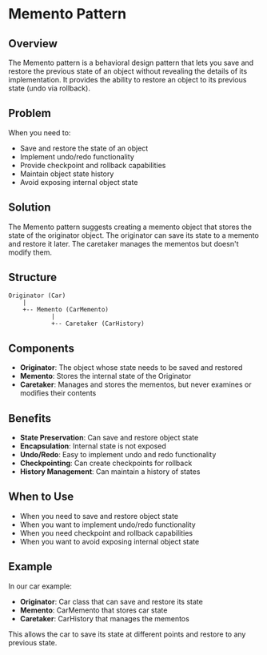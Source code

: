 # Memento Pattern

## Overview
The Memento pattern is a behavioral design pattern that lets you save and restore the previous state of an object without revealing the details of its implementation. It provides the ability to restore an object to its previous state (undo via rollback).

## Problem
When you need to:
- Save and restore the state of an object
- Implement undo/redo functionality
- Provide checkpoint and rollback capabilities
- Maintain object state history
- Avoid exposing internal object state

## Solution
The Memento pattern suggests creating a memento object that stores the state of the originator object. The originator can save its state to a memento and restore it later. The caretaker manages the mementos but doesn't modify them.

## Structure
```
Originator (Car)
    |
    +-- Memento (CarMemento)
            |
            +-- Caretaker (CarHistory)
```

## Components
- **Originator**: The object whose state needs to be saved and restored
- **Memento**: Stores the internal state of the Originator
- **Caretaker**: Manages and stores the mementos, but never examines or modifies their contents

## Benefits
- **State Preservation**: Can save and restore object state
- **Encapsulation**: Internal state is not exposed
- **Undo/Redo**: Easy to implement undo and redo functionality
- **Checkpointing**: Can create checkpoints for rollback
- **History Management**: Can maintain a history of states

## When to Use
- When you need to save and restore object state
- When you want to implement undo/redo functionality
- When you need checkpoint and rollback capabilities
- When you want to avoid exposing internal object state

## Example
In our car example:
- **Originator**: Car class that can save and restore its state
- **Memento**: CarMemento that stores car state
- **Caretaker**: CarHistory that manages the mementos

This allows the car to save its state at different points and restore to any previous state. 